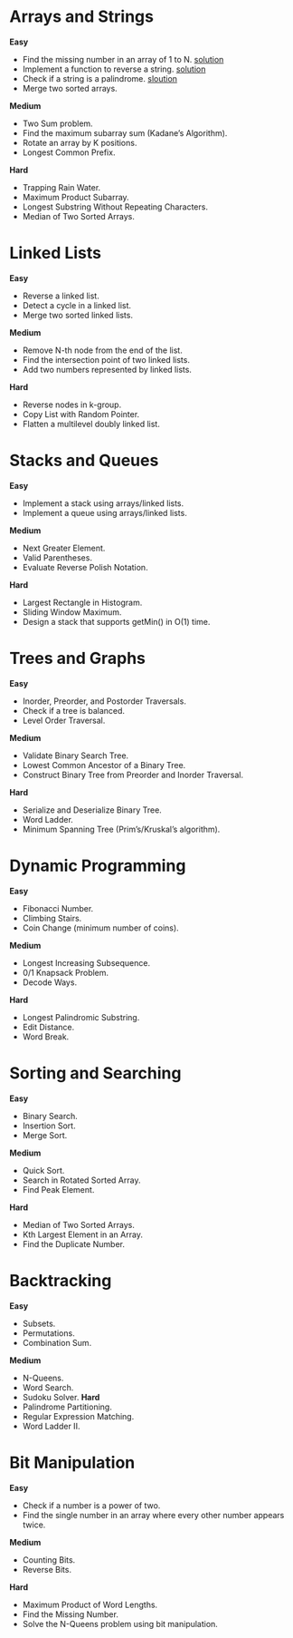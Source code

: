 # **Arrays and Strings**
**Easy**
- Find the missing number in an array of 1 to N. [solution]([https://](https://github.com/vishpraveen/DesignPattern/blob/master/src/dsa/array/FindMissingNumber.java))
- Implement a function to reverse a string. [solution]([https://](https://github.com/vishpraveen/DesignPattern/blob/master/src/dsa/array/ReverseAString.java))
- Check if a string is a palindrome. [sloution]([https://](https://github.com/vishpraveen/DesignPattern/blob/master/src/dsa/array/PalindromeString.java))
- Merge two sorted arrays.

**Medium**
- Two Sum problem.
- Find the maximum subarray sum (Kadane’s Algorithm).
- Rotate an array by K positions.
- Longest Common Prefix.

**Hard**
- Trapping Rain Water.
- Maximum Product Subarray.
- Longest Substring Without Repeating Characters.
- Median of Two Sorted Arrays.
  
# **Linked Lists**

**Easy**
- Reverse a linked list.
- Detect a cycle in a linked list.
- Merge two sorted linked lists.

**Medium**
- Remove N-th node from the end of the list.
- Find the intersection point of two linked lists.
- Add two numbers represented by linked lists.

**Hard**
- Reverse nodes in k-group.
- Copy List with Random Pointer.
- Flatten a multilevel doubly linked list.

# **Stacks and Queues**

**Easy**
- Implement a stack using arrays/linked lists.
- Implement a queue using arrays/linked lists.

**Medium**
- Next Greater Element.
- Valid Parentheses.
- Evaluate Reverse Polish Notation.

**Hard**
- Largest Rectangle in Histogram.
- Sliding Window Maximum.
- Design a stack that supports getMin() in O(1) time.

# **Trees and Graphs**

**Easy**
- Inorder, Preorder, and Postorder Traversals.
- Check if a tree is balanced.
- Level Order Traversal.

**Medium**
- Validate Binary Search Tree.
- Lowest Common Ancestor of a Binary Tree.
- Construct Binary Tree from Preorder and Inorder Traversal.

**Hard**
- Serialize and Deserialize Binary Tree.
- Word Ladder.
- Minimum Spanning Tree (Prim’s/Kruskal’s algorithm).

# **Dynamic Programming**

**Easy**
- Fibonacci Number.
- Climbing Stairs.
- Coin Change (minimum number of coins).

**Medium**
- Longest Increasing Subsequence.
- 0/1 Knapsack Problem.
- Decode Ways.

**Hard**
- Longest Palindromic Substring.
- Edit Distance.
- Word Break.

# **Sorting and Searching**

**Easy**
- Binary Search.
- Insertion Sort.
- Merge Sort.

**Medium**
- Quick Sort.
- Search in Rotated Sorted Array.
- Find Peak Element.

**Hard**
- Median of Two Sorted Arrays.
- Kth Largest Element in an Array.
- Find the Duplicate Number.

# **Backtracking**

**Easy**
- Subsets.
- Permutations.
- Combination Sum.

**Medium**
- N-Queens.
- Word Search.
- Sudoku Solver.
**Hard**
- Palindrome Partitioning.
- Regular Expression Matching.
- Word Ladder II.

# **Bit Manipulation**

**Easy**
- Check if a number is a power of two.
- Find the single number in an array where every other number appears twice.

**Medium**
- Counting Bits.
- Reverse Bits.

**Hard**
- Maximum Product of Word Lengths.
- Find the Missing Number.
- Solve the N-Queens problem using bit manipulation.
